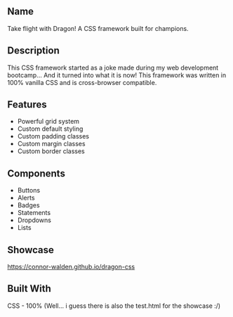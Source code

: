 ## Name
Take flight with Dragon! A CSS framework built for champions.

## Description
This CSS framework started as a joke made during my web development bootcamp... And it turned into what it is now! This framework was written in 100% vanilla CSS and is cross-browser compatible.

## Features
- Powerful grid system
- Custom default styling
- Custom padding classes
- Custom margin classes
- Custom border classes

## Components
- Buttons
- Alerts
- Badges
- Statements
- Dropdowns
- Lists

## Showcase
https://connor-walden.github.io/dragon-css

## Built With
CSS - 100% (Well... i guess there is also the test.html for the showcase :/)
